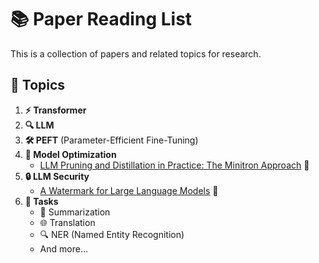 # 📚 Paper Reading List

This is a collection of papers and related topics for research.

## 🌟 Topics

1. **⚡ Transformer**
2. **🔍 LLM**
3. **🛠️ PEFT** (Parameter-Efficient Fine-Tuning)
4. **🔧 Model Optimization**
   - [LLM Pruning and Distillation in Practice: The Minitron Approach](https://arxiv.org/abs/2408.11796) 📄
5. **🔒 LLM Security**
   - [A Watermark for Large Language Models](https://arxiv.org/abs/2301.10226) 📄
7. **🚀 Tasks**
   - 📝 Summarization
   - 🌐 Translation
   - 🔍 NER (Named Entity Recognition)
   - And more...
